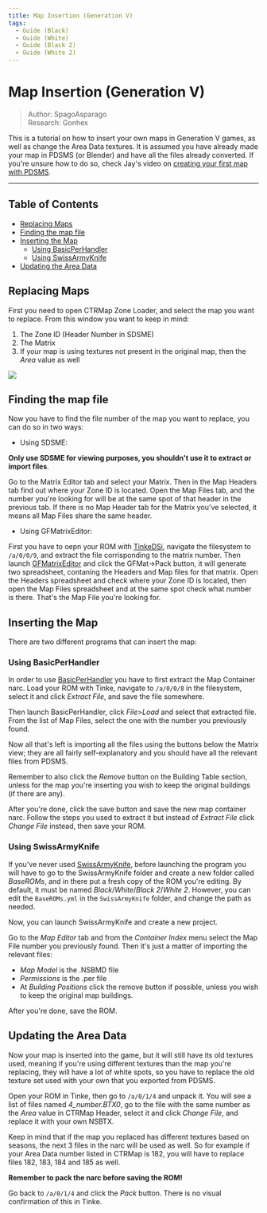 ```yaml
---
title: Map Insertion (Generation V)
tags:
  - Guide (Black)
  - Guide (White)
  - Guide (Black 2)
  - Guide (White 2)
---
```


# Map Insertion (Generation V)
> Author: SpagoAsparago <br />
> Research: Gonhex


This is a tutorial on how to insert your own maps in Generation V games, as well as change the Area Data textures.
It is assumed you have already made your map in PDSMS (or Blender) and have all the files already converted.
If you're unsure how to do so, check Jay's video on [creating your first map with PDSMS](https://www.youtube.com/watch?v=Xnj8cWDRbaA).

---
## Table of Contents
  - [Replacing Maps](#replacing-maps)
  - [Finding the map file](#finding-the-map-file)
  - [Inserting the Map](#inserting-the-map)
    - [Using BasicPerHandler](#using-basicperhandler)
    - [Using SwissArmyKnife](#using-swissarmyknife)
  - [Updating the Area Data](#updating-the-area-data)

## Replacing Maps
First you need to open CTRMap Zone Loader, and select the map you want to replace. From this window you want to keep in mind:
1) The Zone ID (Header Number in SDSME)
2) The Matrix
3) If your map is using textures not present in the original map, then the *Area* value as well

![](resources/mapinsertion.png)

## Finding the map file
Now you have to find the file number of the map you want to replace, you can do so in two ways:

* Using SDSME:

**Only use SDSME for viewing purposes, you shouldn't use it to extract or import files**.

Go to the Matrix Editor tab and select your Matrix. Then in the Map Headers tab find out where your Zone ID is located. Open the Map Files tab, and the number you're looking for will be at the same spot of that header in the previous tab. If there is no Map Header tab for the Matrix you've selected, it means all Map Files share the same header.

* Using GFMatrixEditor:

First you have to oepn your ROM with [TinkeDSi](https://github.com/R-YaTian/TinkeDSi/releases/tag/V0.9.3), navigate the filesystem to `/a/0/0/9`, and extract the file corrisponding to the matrix number.
Then launch [GFMatrixEditor](https://drive.google.com/file/d/1w6SL2llu9oiIev5XIV2XdEQpJm-APm27/view?usp=sharing) and click the GFMat->Pack button, it will generate two spreadsheet, contaning the Headers and Map files for that matrix. Open the Headers spreadsheet and check where your Zone ID is located, then open the Map Files spreadsheet and at the same spot check what number is there. That's the Map File you're looking for.

## Inserting the Map
There are two different programs that can insert the map:

### Using BasicPerHandler
In order to use [BasicPerHandler](https://drive.google.com/drive/folders/1eJwed-scWbroN5mGJdg2T10ZrYdanheH) you have to first extract the Map Container narc. Load your ROM with Tinke, navigate to `/a/0/0/8` in the filesystem, select it and click *Extract File*, and save the file somewhere.

Then launch BasicPerHandler, click *File*>*Load* and select that extracted file. From the list of Map Files, select the one with the number you previously found.

Now all that's left is importing all the files using the buttons below the Matrix view; they are all fairly self-explanatory and you should have all the relevant files from PDSMS.

Remember to also click the *Remove* button on the Building Table section, unless for the map you're inserting you wish to keep the original buildings (if there are any).

After you're done, click the save button and save the new map container narc. Follow the steps you used to extract it but instead of *Extract File* click *Change File* instead, then save your ROM.


### Using SwissArmyKnife
If you've never used [SwissArmyKnife](https://github.com/PlatinumMaster/SwissArmyKnife/releases), before launching the program you will have to go to the SwissArmyKnife folder and create a new folder called *BaseROMs*, and in there put a fresh copy of the ROM you're editing. By default, it must be named *Black*/*White*/*Black 2*/*White 2*. However, you can edit the `BaseROMs.yml` in the `SwissArmyKnife` folder, and change the path as needed.

Now, you can launch SwissArmyKnife and create a new project.

Go to the *Map Editor* tab and from the *Container Index* menu select the Map File number you previously found. Then it's just a matter of importing the relevant files:

* *Map Model* is the .NSBMD file
* *Permissions* is the .per file
* At *Building Positions* click the remove button if possible, unless you wish to keep the original map buildings.

After you're done, save the ROM.

## Updating the Area Data

Now your map is inserted into the game, but it will still have its old textures used, meaning if you're using different textures than the map you're replacing, they will have a lot of white spots, so you have to replace the old texture set used with your own that you exported from PDSMS.

Open your ROM in Tinke, then go to `/a/0/1/4` and unpack it. You will see a list of files named *4_number.BTX0*, go to the file with the same number as the *Area* value in CTRMap Header, select it and click *Change File*, and replace it with your own NSBTX.

Keep in mind that if the map you replaced has different textures based on seasons, the next 3 files in the narc will be used as well. So for example if your Area Data number listed in CTRMap is 182, you will have to replace files 182, 183, 184 and 185 as well.

**Remember to pack the narc before saving the ROM!**

Go back to `/a/0/1/4` and click the *Pack* button. There is no visual confirmation of this in Tinke.
